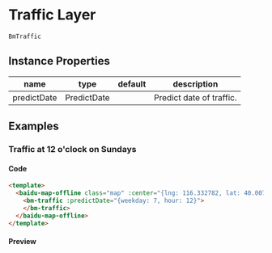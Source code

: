 # Traffic Layer

`BmTraffic`

## Instance Properties

|name|type|default|description|
|------|-----|-----|----|
|predictDate|PredictDate||Predict date of traffic.|

## Examples

### Traffic at 12 o'clock on Sundays

#### Code

```html
<template>
  <baidu-map-offline class="map" :center="{lng: 116.332782, lat: 40.007978}" :zoom="16">
    <bm-traffic :predictDate="{weekday: 7, hour: 12}">
    </bm-traffic>
  </baidu-map-offline>
</template>
```

#### Preview

<doc-preview>
  <baidu-map-offline class="map" :center="{lng: 116.332782, lat: 40.007978}" :zoom="15">
    <bm-traffic :predictDate="{weekday: 7, hour: 12}">
    </bm-traffic>
  </baidu-map-offline>
</doc-preview>